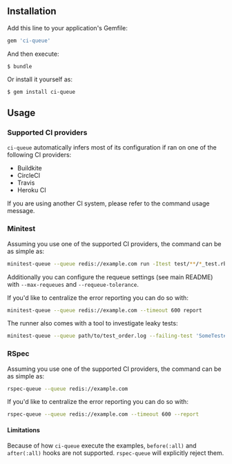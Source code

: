 ## Installation

Add this line to your application's Gemfile:

```ruby
gem 'ci-queue'
```

And then execute:

    $ bundle

Or install it yourself as:

    $ gem install ci-queue

## Usage

### Supported CI providers

`ci-queue` automatically infers most of its configuration if ran on one of the following CI providers:

  - Buildkite
  - CircleCI
  - Travis
  - Heroku CI

If you are using another CI system, please refer to the command usage message.

### Minitest

Assuming you use one of the supported CI providers, the command can be as simple as:

```bash
minitest-queue --queue redis://example.com run -Itest test/**/*_test.rb
```

Additionally you can configure the requeue settings (see main README) with `--max-requeues` and `--requeue-tolerance`.


If you'd like to centralize the error reporting you can do so with:

```bash
minitest-queue --queue redis://example.com --timeout 600 report
```

The runner also comes with a tool to investigate leaky tests:

```bash
minitest-queue --queue path/to/test_order.log --failing-test 'SomeTest#test_something' bisect -Itest test/**/*_test.rb
```

### RSpec

Assuming you use one of the supported CI providers, the command can be as simple as:

```bash
rspec-queue --queue redis://example.com
```

If you'd like to centralize the error reporting you can do so with:

```bash
rspec-queue --queue redis://example.com --timeout 600 --report
```

#### Limitations

Because of how `ci-queue` execute the examples, `before(:all)` and `after(:all)` hooks are not supported. `rspec-queue` will explicitly reject them.